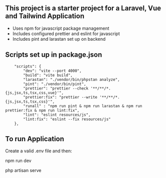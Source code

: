 

## This project is a starter project for a Laravel, Vue and Tailwind Application


- Uses npm for javascript package management
- Includes configured prettier and eslint for javascript
- Includes pint and larastan set up on backend


## Scripts set up in package.json
```
    "scripts": {
        "dev": "vite --port 4000",
        "build": "vite build",
        "larastan": "./vendor/bin/phpstan analyze",
        "pint": "./vendor/bin/pint",
        "prettier": "prettier --check '**/**/*.{js,jsx,ts,tsx,css,vue}'",
        "prettier:fix": "prettier --write '**/**/*.{js,jsx,ts,tsx,css}'",
        "runall" : "npm run pint & npm run larastan & npm run prettier:fix & npm run lint:fix",
        "lint": "eslint resources/js",
        "lint:fix": "eslint --fix resources/js"
    },
```

## To run Application

Create a valid .env file and then:

npm run dev

php artisan serve
